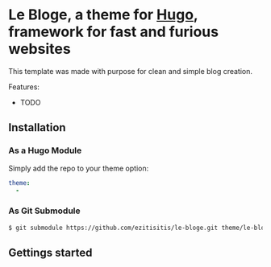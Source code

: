 # Le Bloge, a theme for [Hugo](hugo), framework for fast and furious websites

This template was made with purpose for clean and simple blog creation.

Features:

- TODO

## Installation

### As a Hugo Module

Simply add the repo to your theme option:

```yaml
theme:
  - 
```

### As Git Submodule

```bash
$ git submodule https://github.com/ezitisitis/le-bloge.git theme/le-bloge
```

## Gettings started



